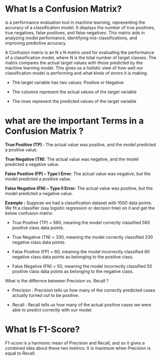 # What Is a Confusion Matrix?
is a performance evaluation tool in machine learning, representing the accuracy of a classification model. It displays the number of true positives, true negatives, false positives, and false negatives. This matrix aids in analyzing model performance, identifying mis-classifications, and improving predictive accuracy.

A Confusion matrix is an N x N matrix used for evaluating the performance of a classification model, where N is the total number of target classes. The matrix compares the actual target values with those predicted by the machine learning model. This gives us a holistic view of how well our classification model is performing and what kinds of errors it is making.


-  The target variable has two values: Positive or Negative

-  The columns represent the actual values of the target variable

-  The rows represent the predicted values of the target variable


# what are the important Terms in a Confusion Matrix ?

**True Positive (TP)** :  The actual value was positive, and the model predicted a positive value.

**True Negative (TN)**:  The actual value was negative, and the model predicted a negative value.

**False Positive (FP) – Type I Error**:  The actual value was negative, but the model predicted a positive value.

**False Negative (FN) – Type II Error**:  The actual value was positive, but the model predicted a negative value.


**Example :**
Suppose we had a classification dataset with 1000 data points. We fit a classifier (say logistic regression or decision tree) on it and get the below confusion matrix:


- True Positive (TP) = 560, meaning the model correctly classified 560 positive class data points.

- True Negative (TN) = 330, meaning the model correctly classified 330 negative class data points.

- False Positive (FP) = 60, meaning the model incorrectly classified 60 negative class data points as belonging to the positive class.

- False Negative (FN) = 50, meaning the model incorrectly classified 50 positive class data points as belonging to the negative class.



What is the differnce between Precision vs. Recall ?

- Precision :  Precision tells us how many of the correctly predicted cases actually turned out to be positive.

- Recall : Recall tells us how many of the actual positive cases we were able to predict correctly with our model.

# What Is F1-Score?

F1-score is a harmonic mean of Precision and Recall, and so it gives a combined idea about these two metrics. It is maximum when Precision is equal to Recall.
